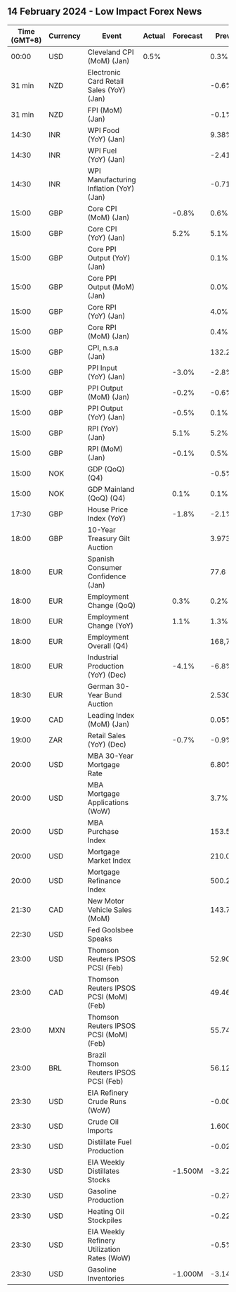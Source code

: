 ## 14 February 2024 - Low Impact Forex News

| Time (GMT+8) | Currency | Event | Actual | Forecast | Previous |
|------|----------|-------|--------|----------|----------|
| 00:00 | USD | Cleveland CPI (MoM) (Jan) | 0.5% |  | 0.3% |
| 31 min | NZD | Electronic Card Retail Sales (YoY) (Jan) |  |  | -0.6% |
| 31 min | NZD | FPI (MoM) (Jan) |  |  | -0.1% |
| 14:30 | INR | WPI Food (YoY) (Jan) |  |  | 9.38% |
| 14:30 | INR | WPI Fuel (YoY) (Jan) |  |  | -2.41% |
| 14:30 | INR | WPI Manufacturing Inflation (YoY) (Jan) |  |  | -0.71% |
| 15:00 | GBP | Core CPI (MoM) (Jan) |  | -0.8% | 0.6% |
| 15:00 | GBP | Core CPI (YoY) (Jan) |  | 5.2% | 5.1% |
| 15:00 | GBP | Core PPI Output (YoY) (Jan) |  |  | 0.1% |
| 15:00 | GBP | Core PPI Output (MoM) (Jan) |  |  | 0.0% |
| 15:00 | GBP | Core RPI (YoY) (Jan) |  |  | 4.0% |
| 15:00 | GBP | Core RPI (MoM) (Jan) |  |  | 0.4% |
| 15:00 | GBP | CPI, n.s.a (Jan) |  |  | 132.20 |
| 15:00 | GBP | PPI Input (YoY) (Jan) |  | -3.0% | -2.8% |
| 15:00 | GBP | PPI Output (MoM) (Jan) |  | -0.2% | -0.6% |
| 15:00 | GBP | PPI Output (YoY) (Jan) |  | -0.5% | 0.1% |
| 15:00 | GBP | RPI (YoY) (Jan) |  | 5.1% | 5.2% |
| 15:00 | GBP | RPI (MoM) (Jan) |  | -0.1% | 0.5% |
| 15:00 | NOK | GDP (QoQ) (Q4) |  |  | -0.5% |
| 15:00 | NOK | GDP Mainland (QoQ) (Q4) |  | 0.1% | 0.1% |
| 17:30 | GBP | House Price Index (YoY) |  | -1.8% | -2.1% |
| 18:00 | GBP | 10-Year Treasury Gilt Auction |  |  | 3.973% |
| 18:00 | EUR | Spanish Consumer Confidence (Jan) |  |  | 77.6 |
| 18:00 | EUR | Employment Change (QoQ) |  | 0.3% | 0.2% |
| 18:00 | EUR | Employment Change (YoY) |  | 1.1% | 1.3% |
| 18:00 | EUR | Employment Overall (Q4) |  |  | 168,734.0K |
| 18:00 | EUR | Industrial Production (YoY) (Dec) |  | -4.1% | -6.8% |
| 18:30 | EUR | German 30-Year Bund Auction |  |  | 2.530% |
| 19:00 | CAD | Leading Index (MoM) (Jan) |  |  | 0.05% |
| 19:00 | ZAR | Retail Sales (YoY) (Dec) |  | -0.7% | -0.9% |
| 20:00 | USD | MBA 30-Year Mortgage Rate |  |  | 6.80% |
| 20:00 | USD | MBA Mortgage Applications (WoW) |  |  | 3.7% |
| 20:00 | USD | MBA Purchase Index |  |  | 153.5 |
| 20:00 | USD | Mortgage Market Index |  |  | 210.0 |
| 20:00 | USD | Mortgage Refinance Index |  |  | 500.2 |
| 21:30 | CAD | New Motor Vehicle Sales (MoM) |  |  | 143.7K |
| 22:30 | USD | Fed Goolsbee Speaks |  |  |  |
| 23:00 | USD | Thomson Reuters IPSOS PCSI (Feb) |  |  | 52.90 |
| 23:00 | CAD | Thomson Reuters IPSOS PCSI (MoM) (Feb) |  |  | 49.46 |
| 23:00 | MXN | Thomson Reuters IPSOS PCSI (MoM) (Feb) |  |  | 55.74 |
| 23:00 | BRL | Brazil Thomson Reuters IPSOS PCSI (Feb) |  |  | 56.12 |
| 23:30 | USD | EIA Refinery Crude Runs (WoW) |  |  | -0.008M |
| 23:30 | USD | Crude Oil Imports |  |  | 1.600M |
| 23:30 | USD | Distillate Fuel Production |  |  | -0.028M |
| 23:30 | USD | EIA Weekly Distillates Stocks |  | -1.500M | -3.220M |
| 23:30 | USD | Gasoline Production |  |  | -0.270M |
| 23:30 | USD | Heating Oil Stockpiles |  |  | -0.222M |
| 23:30 | USD | EIA Weekly Refinery Utilization Rates (WoW) |  |  | -0.5% |
| 23:30 | USD | Gasoline Inventories |  | -1.000M | -3.145M |
